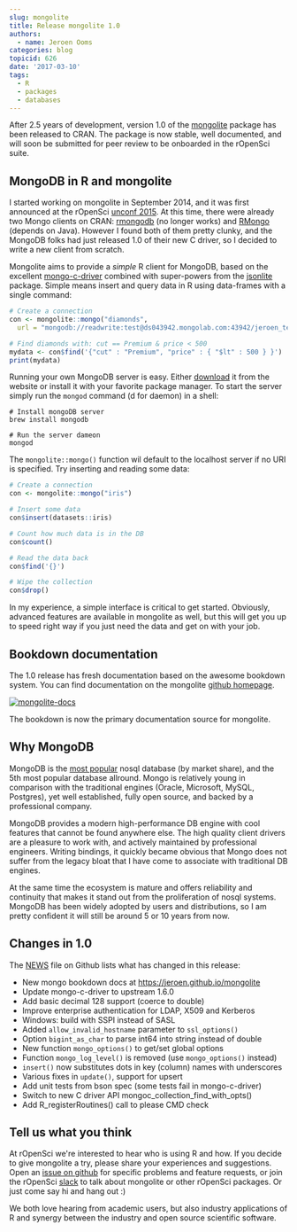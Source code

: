 ```yaml
---
slug: mongolite
title: Release mongolite 1.0
authors:
  - name: Jeroen Ooms
categories: blog
topicid: 626
date: '2017-03-10'
tags:
  - R
  - packages
  - databases
---
```



After 2.5 years of development, version 1.0 of the [mongolite](https://cran.r-project.org/web/packages/mongolite/index.html) package has been released to CRAN. The package is now stable, well documented, and will soon be submitted for peer review to be onboarded in the rOpenSci suite.

## MongoDB in R and mongolite

I started working on mongolite in September 2014, and it was first announced at the rOpenSci [unconf 2015](https://twitter.com/_inundata/status/581605601882480640/photo/1). At this time, there were already two Mongo clients on CRAN: [rmongodb](https://cran.r-project.org/web/packages/rmongodb/index.html) (no longer works) and [RMongo](https://cran.r-project.org/web/packages/RMongo/index.html) (depends on Java). However I found both of them pretty clunky, and the MongoDB folks had just released 1.0 of their new C driver, so I decided to write a new client from scratch.

Mongolite aims to provide a *simple* R client for MongoDB, based on the excellent [mongo-c-driver](https://github.com/mongodb/mongo-c-driver) combined with super-powers from the [jsonlite](https://cran.r-project.org/web/packages/jsonlite/index.html) package. Simple means insert and query data in R using data-frames with a single command:

```r
# Create a connection
con <- mongolite::mongo("diamonds",
  url = "mongodb://readwrite:test@ds043942.mongolab.com:43942/jeroen_test")

# Find diamonds with: cut == Premium & price < 500
mydata <- con$find('{"cut" : "Premium", "price" : { "$lt" : 500 } }')
print(mydata)
```

Running your own MongoDB server is easy. Either [download](https://www.mongodb.com/download-center) it from the website or install it with your favorite package manager. To start the server simply run the `mongod` command (d for daemon) in a shell:

```
# Install mongoDB server
brew install mongodb

# Run the server dameon
mongod
```

The `mongolite::mongo()` function wil default to the localhost server if no URI is specified. Try inserting and reading some data:

```r
# Create a connection
con <- mongolite::mongo("iris")

# Insert some data
con$insert(datasets::iris)

# Count how much data is in the DB
con$count()

# Read the data back
con$find('{}')

# Wipe the collection
con$drop()
```

In my experience, a simple interface is critical to get started. Obviously, advanced features are available in mongolite as well, but this will get you up to speed right way if you just need the data and get on with your job.

## Bookdown documentation

The 1.0 release has fresh documentation based on the awesome bookdown system. You can find documentation on the mongolite [github homepage](https://jeroen.github.io/mongolite/).

[![mongolite-docs](/assets/blog-images/mongolite-docs.png)](https://jeroen.github.io/mongolite/)

The bookdown is now the primary documentation source for mongolite.

## Why MongoDB

MongoDB is the [most popular]((http://db-engines.com/en/ranking)) nosql database (by market share), and the 5th most popular database allround. Mongo is relatively young in comparison with the traditional engines (Oracle, Microsoft, MySQL, Postgres), yet well established, fully open source, and backed by a professional company.

MongoDB provides a modern high-performance DB engine with cool features that cannot be found anywhere else. The high quality client drivers are a pleasure to work with, and actively maintained by professional engineers. Writing bindings, it quickly became obvious that Mongo does not suffer from the legacy bloat that I have come to associate with traditional DB engines.

At the same time the ecosystem is mature and offers reliability and continuity that makes it stand out from the proliferation of nosql systems. MongoDB has been widely adopted by users and distributions, so I am pretty confident it will still be around 5 or 10 years from now.


## Changes in 1.0

The [NEWS](https://github.com/jeroen/mongolite/blob/master/NEWS) file on Github lists what has changed in this release:

 - New mongo bookdown docs at https://jeroen.github.io/mongolite
 - Update mongo-c-driver to upstream 1.6.0
 - Add basic decimal 128 support (coerce to double)
 - Improve enterprise authentication for LDAP, X509 and Kerberos
 - Windows: build with SSPI instead of SASL
 - Added `allow_invalid_hostname` parameter to `ssl_options()`
 - Option `bigint_as_char` to parse int64 into string instead of double
 - New function `mongo_options()` to get/set global options
 - Function `mongo_log_level()` is removed (use `mongo_options()` instead)
 - `insert()` now substitutes dots in key (column) names with underscores
 - Various fixes in `update()`, support for upsert
 - Add unit tests from bson spec (some tests fail in mongo-c-driver)
 - Switch to new C driver API mongoc_collection_find_with_opts()
 - Add R_registerRoutines() call to please CMD check


## Tell us what you think

At rOpenSci we're interested to hear who is using R and how. If you decide to give mongolite a try, please share your experiences and suggestions. Open an [issue on github](https://github.com/jeroen/mongolite/issues) for specific problems and feature requests, or join the rOpenSci [slack](https://ropensci.slack.com) to talk about mongolite or other rOpenSci packages. Or just come say hi and hang out :)

We both love hearing from academic users, but also industry applications of R and synergy between the industry and open source scientific software.
